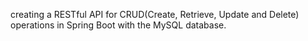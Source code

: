 creating a RESTful API for CRUD(Create, Retrieve, Update and Delete) operations in Spring Boot with the MySQL database.

